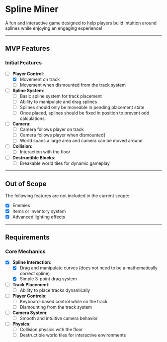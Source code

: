 # Spline Miner
A fun and interactive game designed to help players build intuition around splines while enjoying an engaging experience!

---

## MVP Features
### Initial Features
- [ ] **Player Control**:
  - [x] Movement on track
  - [ ] Movement when dismounted from the track system
- [ ] **Spline System**:
  - [ ] Basic spline system for track placement
  - [ ] Ability to manipulate and drag splines
  - [ ] Splines should only be moveable in pending placement state
  - [ ] Once placed, splines should be fixed in position to prevent odd calculations.
- [ ] **Camera**:
  - [ ] Camera follows player on track
  - [ ] Camera follows player when dismounted]
  - [ ] World spans a large area and camera can be moved around
- [ ] **Collision**:
  - [ ] Interaction with the floor
- [ ] **Destructible Blocks**:
  - [ ] Breakable world tiles for dynamic gameplay

---

## Out of Scope
The following features are not included in the current scope:
- [x] Enemies
- [x] Items or inventory system
- [x] Advanced lighting effects

---

## Requirements
### Core Mechanics
- [x] **Spline Interaction**:
  - [x] Drag and manipulate curves (does not need to be a mathematically correct spline)
  - [x] Simple 3-point drag system
- [ ] **Track Placement**:
  - [ ] Ability to place tracks dynamically
- [ ] **Player Controls**:
  - [ ] Keyboard-based control while on the track
  - [ ] Dismounting from the track system
- [ ] **Camera System**:
  - [ ] Smooth and intuitive camera behavior
- [ ] **Physics**:
  - [ ] Collision physics with the floor
  - [ ] Destructible world tiles for interactive environments
